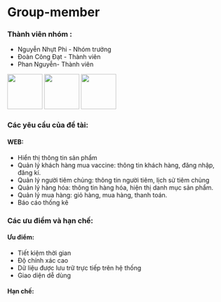 # Group-member

<h3>Thành viên nhóm :</h3>
<ul>
  <li>Nguyễn Nhựt Phi - Nhóm trưởng</li>
  <li>Đoàn Công Đạt - Thành viên</li>
  <li>Phan Nguyễn- Thành viên</li>
</ul>
<div>
  <img src="https://zpsocial-f54-org.zadn.vn/1eb8450da970482e1161.jpg" width="80" height="80">
  <img src="https://avatars.githubusercontent.com/u/93666764?v=4" width="80" height="80">
  <img src="https://avatars.githubusercontent.com/u/139961623?v=4" width="80" height="80">
</div>
<h3>Các yêu cầu của đề tài:</h3>
  <h4>WEB:</h4>
  <ul>
   <li>Hiển thị thông tin sản phẩm</li>
    <li>Quản lý khách hàng mua vaccine: thông tin khách hàng, đăng nhập, đăng kí.</li>
    <li>Quản lý người tiêm chủng: thông tin người tiêm, lịch sử tiêm chủng</li>
    <li>Quản lý hàng hóa: thông tin hàng hóa, hiện thị danh mục sản phẩm.</li>
    <li> Quản lý mua hàng: giỏ hàng, mua hàng, thanh toán.</li>
    <li>Báo cáo thống kê</li>
  </ul>
<h3>Các ưu điểm và hạn chế:</h3>
<h4>Ưu điểm:</h4>
<ul>
  <li>Tiết kiệm thời gian</li>
  <li>Độ chính xác cao</li>
  <li>Dữ liệu được lưu trữ trực tiếp trên hệ thống</li>
  <li>Giao diện dễ dùng</li>
</ul>
<h4>Hạn chế:</h4>
